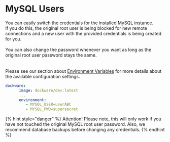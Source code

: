 # MySQL Users

You can easily switch the credentials for the installed MySQL instance.\
If you do this, the original root user is being blocked for new remote connections and a new user with the provided credentials is being created for you.\
\
You can also change the password whenever you want as long as the original root user password stays the same.\
\
\
Please see our section about [Environment Variables](environment-variables.md) for more details about the available configuration settings.

```yaml
dockware:
      image: dockware/dev:latest
      ...
      environment:
         - MYSQL_USER=userABC
         - MYSQL_PWD=supersecret
```

{% hint style="danger" %}
Attention! Please note, this will only work if you have not touched the original MySQL root user password. Also, we recommend database backups before changing any credentials.
{% endhint %}
